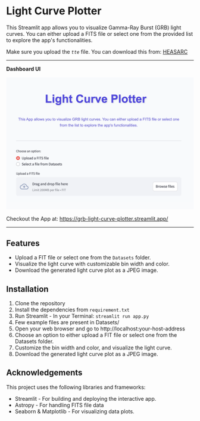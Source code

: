 # Light Curve Plotter

This Streamlit app allows you to visualize Gamma-Ray Burst (GRB) light curves. You can either upload a FITS file or select one from the provided list to explore the app's functionalities.

Make sure you upload the *`tte`* file. You can download this from: [HEASARC](https://heasarc.gsfc.nasa.gov/w3browse/fermi/fermigbrst.html)

---

**Dashboard UI**

![App UI](App_dashboard.png)

Checkout the App at: https://grb-light-curve-plotter.streamlit.app/

---

## Features

- Upload a FIT file or select one from the `Datasets` folder.
- Visualize the light curve with customizable bin width and color.
- Download the generated light curve plot as a JPEG image.

## Installation

1. Clone the repository
2. Install the dependencies from `requirement.txt`
3. Run Streamlit - In your Terminal: `streamlit run app.py`  
4. Few example files are present in Datasets/
5. Open your web browser and go to http://localhost:your-host-address
6. Choose an option to either upload a FIT file or select one from the Datasets folder.
7. Customize the bin width and color, and visualize the light curve.
8. Download the generated light curve plot as a JPEG image. 

## Acknowledgements
This project uses the following libraries and frameworks:
- Streamlit - For building and deploying the interactive app.
- Astropy - For handling FITS file data
- Seaborn & Matplotlib - For visualizing data plots.